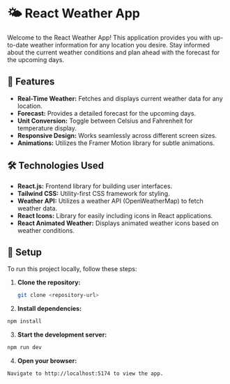 # 🌤️ React Weather App

Welcome to the React Weather App! This application provides you with up-to-date weather information for any location you desire. Stay informed about the current weather conditions and plan ahead with the forecast for the upcoming days.

## 🚀 Features

- **Real-Time Weather:** Fetches and displays current weather data for any location.
- **Forecast:** Provides a detailed forecast for the upcoming days.
- **Unit Conversion:** Toggle between Celsius and Fahrenheit for temperature display.
- **Responsive Design:** Works seamlessly across different screen sizes.
- **Animations:** Utilizes the Framer Motion library for subtle animations.

## 🛠️ Technologies Used

- **React.js:** Frontend library for building user interfaces.
- **Tailwind CSS:** Utility-first CSS framework for styling.
- **Weather API:** Utilizes a weather API (OpenWeatherMap) to fetch weather data.
- **React Icons:** Library for easily including icons in React applications.
- **React Animated Weather:** Displays animated weather icons based on weather conditions.

## 📝 Setup

To run this project locally, follow these steps:

1. **Clone the repository:**

   ```bash
   git clone <repository-url>
   ```

2. **Install dependencies:**

```bash
npm install
```

3.  **Start the development server:**

```bash
npm run dev
```

4.  **Open your browser:**

```bash
Navigate to http://localhost:5174 to view the app.
```
